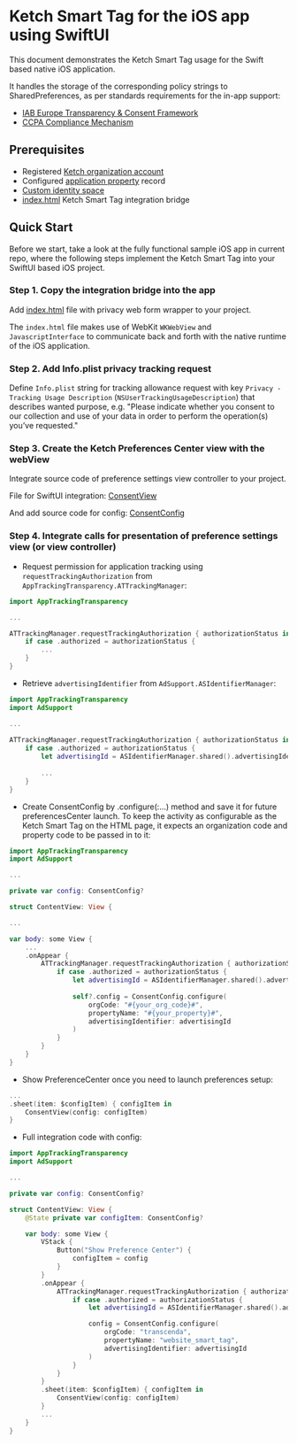 # Ketch Smart Tag for the iOS app using SwiftUI

This document demonstrates the Ketch Smart Tag usage for the Swift based native iOS application.

It handles the storage of the corresponding policy strings to SharedPreferences,
as per standards requirements for the in-app support:
- [IAB Europe Transparency & Consent Framework](https://github.com/InteractiveAdvertisingBureau/GDPR-Transparency-and-Consent-Framework/blob/master/TCFv2/IAB%20Tech%20Lab%20-%20CMP%20API%20v2.md#in-app-details)
- [CCPA Compliance Mechanism](https://github.com/InteractiveAdvertisingBureau/USPrivacy/blob/master/CCPA/USP%20API.md#in-app-support)

## Prerequisites
- Registered [Ketch organization account](https://app.ketch.com/settings/organization) 
- Configured [application property](https://app.ketch.com/deployment/applications) record
- [Custom identity space](https://docs.ketch.com/hc/en-us/articles/360063594173-Managing-Properties#configuring-data-layer-setup-0-9)
- [index.html](./index.html) Ketch Smart Tag integration bridge

## Quick Start

Before we start, take a look at the fully functional sample iOS app in current repo,
where the following steps implement the Ketch Smart Tag into your SwiftUI based iOS project.

### Step 1. Copy the integration bridge into the app

Add [index.html](./../index.html) file with privacy web form wrapper to your project.

The `index.html` file makes use of WebKit `WKWebView` and `JavascriptInterface` to 
communicate back and forth with the native runtime of the iOS application.

### Step 2. Add Info.plist privacy tracking request

Define `Info.plist` string for tracking allowance request with key 
`Privacy - Tracking Usage Description` (`NSUserTrackingUsageDescription`) 
that describes wanted purpose, e.g. "Please indicate whether you consent to our collection and use 
of your data in order to perform the operation(s) you’ve requested."

### Step 3. Create the Ketch Preferences Center view with the webView

Integrate source code of preference settings view controller to your project.

File for SwiftUI integration: [ConsentView](./ConsentView.swift)

And add source code for config: [ConsentConfig](./../ConsentConfig.swift)
    
### Step 4. Integrate calls for presentation of preference settings view (or view controller)

- Request permission for application tracking using `requestTrackingAuthorization` from `AppTrackingTransparency.ATTrackingManager`:

```swift
import AppTrackingTransparency

...

ATTrackingManager.requestTrackingAuthorization { authorizationStatus in
    if case .authorized = authorizationStatus {
        ...
    }
}
```

- Retrieve `advertisingIdentifier` from `AdSupport.ASIdentifierManager`:

```swift
import AppTrackingTransparency
import AdSupport

...
    
ATTrackingManager.requestTrackingAuthorization { authorizationStatus in
    if case .authorized = authorizationStatus {
        let advertisingId = ASIdentifierManager.shared().advertisingIdentifier
        
        ...
    }
}
```

- Create ConsentConfig by .configure(:...) method and save it for future preferencesCenter launch. To keep the activity as configurable as the Ketch Smart Tag on the HTML page, it expects an organization code and property code to be passed in to it:

```swift
import AppTrackingTransparency
import AdSupport

...

private var config: ConsentConfig?

struct ContentView: View {

...

var body: some View {
    ...
    .onAppear {
        ATTrackingManager.requestTrackingAuthorization { authorizationStatus in
            if case .authorized = authorizationStatus {
                let advertisingId = ASIdentifierManager.shared().advertisingIdentifier
                
                self?.config = ConsentConfig.configure(
                    orgCode: "#{your_org_code}#",
                    propertyName: "#{your_property}#",
                    advertisingIdentifier: advertisingId
                )
            }
        }
    }
}
```

- Show PreferenceCenter once you need to launch preferences setup:

```swift
...
.sheet(item: $configItem) { configItem in
    ConsentView(config: configItem)
}
```

- Full integration code with config:

```swift
import AppTrackingTransparency
import AdSupport

...

private var config: ConsentConfig?

struct ContentView: View {
    @State private var configItem: ConsentConfig?

    var body: some View {
        VStack {
            Button("Show Preference Center") {
                configItem = config
            }
        }
        .onAppear {
            ATTrackingManager.requestTrackingAuthorization { authorizationStatus in
                if case .authorized = authorizationStatus {
                    let advertisingId = ASIdentifierManager.shared().advertisingIdentifier

                    config = ConsentConfig.configure(
                        orgCode: "transcenda",
                        propertyName: "website_smart_tag",
                        advertisingIdentifier: advertisingId
                    )
                }
            }
        }
        .sheet(item: $configItem) { configItem in
            ConsentView(config: configItem)
        }
        ...
    }
}
```
